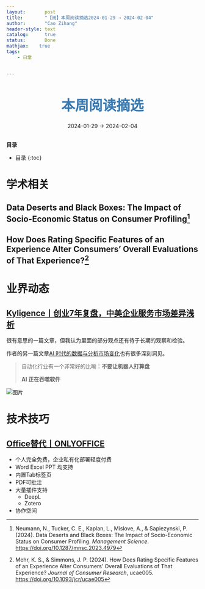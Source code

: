 ```yaml
---
layout:       post
title:        "【阅】本周阅读摘选2024-01-29 → 2024-02-04"
author:       "Cao Zihang"
header-style: text
catalog:      true
status:		  Done
mathjax: 	true
tags:
    - 日常


---
```


<center style="margin-bottom: 20px; margin-top: 50px"><font color="#3879B1" style="line-height: 1.4;font-weight: 700;font-size: 36px;box-sizing: border-box; ">本周阅读摘选</font></center>

<center style=" margin-bottom: 30px;">2024-01-29 → 2024-02-04</center>

<font style="font-weight: bold;">目录</font>

* 目录
{:toc}

# 学术相关

## Data Deserts and Black Boxes: The Impact of Socio-Economic Status on Consumer Profiling[^1]



## How Does Rating Specific Features of an Experience Alter Consumers’ Overall Evaluations of That Experience?[^2]



# 业界动态

## [Kyligence丨创业7年复盘，中美企业服务市场差异浅析](https://mp.weixin.qq.com/s/2EiYgxCC9q6lCIz9V0ZhbA)

很有意思的一篇文章，但我认为里面的部分观点还有待于长期的观察和检验。

作者的另一篇文章[AI 时代的数据与分析市场变化](https://mp.weixin.qq.com/s?__biz=MzIyNTIyNTYwOA==&mid=2651025243&idx=1&sn=4347effa726508cba3b3d29a435c7ff3&chksm=f3f531bcc482b8aacfd7b44beced63698e64f5b8950842442b8296ea508c337554cc6812bdac&scene=21#wechat_redirect)也有很多深刻洞见。

> 自动化行业有一个非常好的比喻：**不要让机器人打算盘**
>
> **AI 正在吞噬软件**

![图片](https://img.caozihang.com/img/202402021056091.jpeg)

# 技术技巧

## [Office替代丨ONLYOFFICE](https://www.onlyoffice.com/)

- 个人完全免费，企业私有化部署轻度付费
- Word Excel PPT 均支持
- 内置Tab标签页
- PDF可批注
- 大量插件支持
  - DeepL
  - Zotero
- 协作空间

[^1]: Neumann, N., Tucker, C. E., Kaplan, L., Mislove, A., & Sapiezynski, P. (2024). Data Deserts and Black Boxes: The Impact of Socio-Economic Status on Consumer Profiling. *Management Science*. https://doi.org/10.1287/mnsc.2023.4979
[^2]: Mehr, K. S., & Simmons, J. P. (2024). How Does Rating Specific Features of an Experience Alter Consumers’ Overall Evaluations of That Experience? *Journal of Consumer Research*, ucae005. https://doi.org/10.1093/jcr/ucae005
